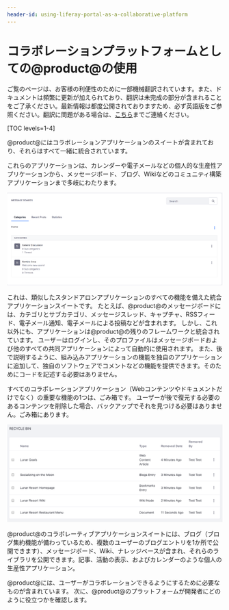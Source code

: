 ```yaml
---
header-id: using-liferay-portal-as-a-collaborative-platform
---
```


# コラボレーションプラットフォームとしての@product@の使用

<p class="alert alert-info"><span class="wysiwyg-color-blue120">ご覧のページは、お客様の利便性のために一部機械翻訳されています。また、ドキュメントは頻繁に更新が加えられており、翻訳は未完成の部分が含まれることをご了承ください。最新情報は都度公開されておりますため、必ず英語版をご参照ください。翻訳に問題がある場合は、<a href="mailto:support-content-jp@liferay.com">こちら</a>までご連絡ください。</span></p>

[TOC levels=1-4]

@product@にはコラボレーションアプリケーションのスイートが含まれており、それらはすべて一緒に統合されています。

これらのアプリケーションは、カレンダーや電子メールなどの個人的な生産性アプリケーションから、メッセージボード、ブログ、Wikiなどのコミュニティ構築アプリケーションまで多岐にわたります。

![図1：@product@のメッセージボードは、スタンドアロンのフォーラムアプリケーションと同じように完全に機能しており、システムの他の部分と統合されているという利点もあります。](../../images/01-message-boards.png)

これは、類似したスタンドアロンアプリケーションのすべての機能を備えた統合アプリケーションスイートです。 たとえば、@product@のメッセージボードには、カテゴリとサブカテゴリ、メッセージスレッド、キャプチャ、RSSフィード、電子メール通知、電子メールによる投稿などが含まれます。 しかし、これ以外にも、アプリケーションは@product@の残りのフレームワークと統合されています。 ユーザーはログインし、そのプロファイルはメッセージボードおよび他のすべての共同アプリケーションによって自動的に使用されます。 また、後で説明するように、組み込みアプリケーションの機能を独自のアプリケーションに追加して、独自のソフトウェアでコメントなどの機能を提供できます。そのためにコードを記述する必要はありません。

すべてのコラボレーションアプリケーション（Webコンテンツやドキュメントだけでなく）の重要な機能の1つは、ごみ箱です。 ユーザーが後で復元する必要のあるコンテンツを削除した場合、バックアップでそれを見つける必要はありません。ごみ箱にあります。

![図2：ごみ箱はあらゆる種類のコンテンツを保持できます。](../../images/recycle-bin-overview.png)

@product@のコラボレーティブアプリケーションスイートには、ブログ（ブログ集約機能が備わっているため、複数のユーザーのブログエントリを1か所で公開できます）、メッセージボード、Wiki、ナレッジベースが含まれ、それらのライブラリを公開できます。記事、活動の表示、およびカレンダーのような個人の生産性アプリケーション。

@product@には、ユーザーがコラボレーションできるようにするために必要なものが含まれています。 次に、@product@のプラットフォームが開発者にどのように役立つかを確認します。
